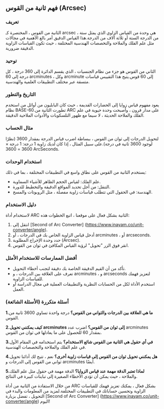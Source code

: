 ## فهم ثانية من القوس (Arcsec)

### تعريف
الثانية من القوس ، المختصرة كـ arcsec ، هي وحدة من القياس الزاوي الذي يمثل ستة من الدرجة الستة أو ثلاثة آلاف من الدرجة.هذا القياس الدقيق أمر بالغ الأهمية في مجالات مثل علم الفلك والملاحة والتخصصات الهندسية المختلفة ، حيث تكون القياسات الزاوية الدقيقة ضرورية.

### توحيد
الثاني من القوس هو جزء من نظام الجنسيات ، الذي يقسم الدائرة إلى 360 درجة ، كل درجة إلى 60 arcminutes ، وكل arcminute إلى 60 قوس.يتيح هذا التقييس قياسات متسقة عبر مختلف التطبيقات العلمية والهندسية.

### التاريخ والتطور
يعود مفهوم قياس زوايا إلى الحضارات القديمة ، حيث كان البابليون من أوائل من استخدم نظام BASE-60.تطورت الثانية من ARC على مدار قرون ، وأصبحت وحدة حيوية في علم الفلك والملاحة الحديثة ، لا سيما مع ظهور التلسكوبات والأدوات الملاحية الدقيقة.

### مثال الحساب
لتحويل الدرجات إلى ثوان من القوس ، ببساطة اضرب قياس الدرجة بمقدار 3600 (نظرًا لوجود 3600 ثانية في درجة).على سبيل المثال ، إذا كان لديك زاوية 1 درجة:
1 درجة × 3600 = 3600 ArcSeconds.

### استخدام الوحدات
يستخدم الثانية من القوس على نطاق واسع في التطبيقات المختلفة ، بما في ذلك:
- علم الفلك: لقياس الحجم الظاهر للأشياء السماوية.
- التنقل: من أجل تحديد المواقع الدقيقة والتخطيط للدورة.
- الهندسة: في الحقول التي تتطلب قياسات زاوية مفصلة ، مثل الروبوتات والمسح.

### دليل الاستخدام
لاستخدام أداة ARC الثانية بشكل فعال على موقعنا ، اتبع الخطوات هذه:
1. انتقل إلى [Second of Arc Converter] (https://www.inayam.co/unit-converter/angle).
2. أدخل قياس الزاوية الخاص بك في الدرجات ، أو arcminutes ، أو arcseconds.
3. حدد وحدة الإخراج المطلوبة (Arcsec).
4. انقر فوق الزر "تحويل" لرؤية القياس المكافئ في ثوان من القوس.

### أفضل الممارسات للاستخدام الأمثل
- تأكد من أن القيم الدقيقة الخاصة بك دقيقة لتجنب أخطاء التحويل.
- تعرف على العلاقة بين الدرجات ، و arcminutes ، و arcseconds لتعزيز فهمك للقياسات الزاوية.
- استخدم الأداة لكل من الحسابات النظرية والتطبيقات العملية في مجال الدراسة أو العمل.

### أسئلة متكررة (الأسئلة الشائعة)

**1.ما هي العلاقة بين الدرجات والثواني من القوس؟**
درجة واحدة تساوي 3600 ثانية من القوس.

**2.كيف يمكنني تحويل arcminutes إلى ثوان من القوس؟**
اضرب عدد arcminutes بمقدار 60 للحصول على ما يعادلها في ثوان من القوس.

**3.في أي حقول هي الثانية من القوس شائع الاستخدام؟**
يتم استخدامه في المقام الأول في علم الفلك والملاحة والتخصصات الهندسية.

**4.هل يمكنني تحويل ثوان من القوس إلى قياسات زاوية أخرى؟**
نعم ، تتيح لك أدائنا تحويل ثواني من القوس إلى الدرجات و arcminutes أيضًا.

**5.لماذا تعتبر الدقة مهمة عند قياس الزوايا؟**
الدقة مهمة في حقول مثل علم الفلك والملاحة ، حيث يمكن أن تؤدي الأخطاء الصغيرة إلى تباينات كبيرة في النتائج.

من خلال الاستفادة من الثانية من أداة ARC بشكل فعال ، يمكنك تعزيز فهمك للقياسات الزاوية وتحسين حساباتك في التطبيقات المختلفة.لمزيد من المعلومات والبدء في التحويل ، تفضل بزيارة [Second of Arc Converter] (https://www.inayam.co/unit-converter/angle) اليوم!